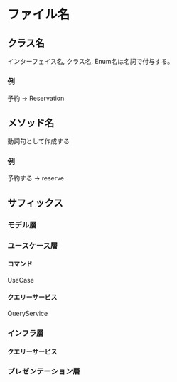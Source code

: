 ファイル名
=====
## クラス名
インターフェイス名, クラス名, Enum名は名詞で付与する。
### 例
予約 -> Reservation

## メソッド名
動詞句として作成する

### 例
予約する -> reserve

## サフィックス

### モデル層

### ユースケース層
#### コマンド 
UseCase
#### クエリーサービス
QueryService

### インフラ層
#### クエリーサービス

### プレゼンテーション層
